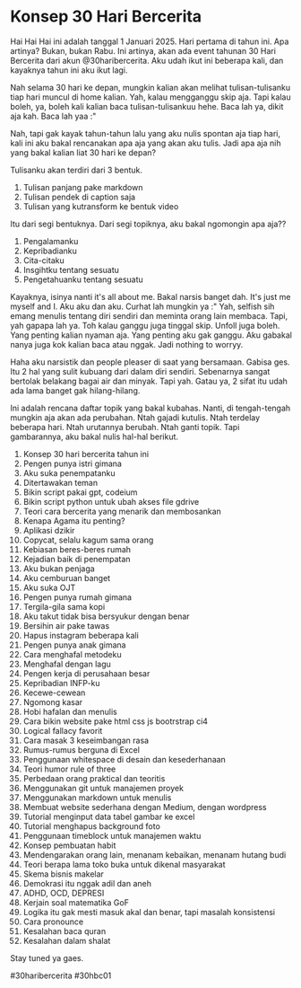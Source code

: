 # Konsep 30 Hari Bercerita

Hai Hai Hai ini adalah tanggal 1 Januari 2025. Hari pertama di tahun ini. Apa artinya? Bukan, bukan Rabu. Ini artinya, akan ada event tahunan 30 Hari Bercerita dari akun @30haribercerita. Aku udah ikut ini beberapa kali, dan kayaknya tahun ini aku ikut lagi.

Nah selama 30 hari ke depan, mungkin kalian akan melihat tulisan-tulisanku tiap hari muncul di home kalian. Yah, kalau mengganggu skip aja. Tapi kalau boleh, ya, boleh kali kalian baca tulisan-tulisankuu hehe. Baca lah ya, dikit aja kah. Baca lah yaa :"

Nah, tapi gak kayak tahun-tahun lalu yang aku nulis spontan aja tiap hari, kali ini aku bakal rencanakan apa aja yang akan aku tulis. Jadi apa aja nih yang bakal kalian liat 30 hari ke depan?

Tulisanku akan terdiri dari 3 bentuk.

1. Tulisan panjang pake markdown
2. Tulisan pendek di caption saja
3. Tulisan yang kutransform ke bentuk video

Itu dari segi bentuknya. Dari segi topiknya, aku bakal ngomongin apa aja??

1. Pengalamanku
2. Kepribadianku
3. Cita-citaku
4. Insgihtku tentang sesuatu
5. Pengetahuanku tentang sesuatu

Kayaknya, isinya nanti it's all about me. Bakal narsis banget dah. It's just me myself and I. Aku aku dan aku. Curhat lah mungkin ya :" Yah, selfish sih emang menulis tentang diri sendiri dan meminta orang lain membaca. Tapi, yah gapapa lah ya. Toh kalau ganggu juga tinggal skip. Unfoll juga boleh. Yang penting kalian nyaman aja. Yang penting aku gak ganggu. Aku gabakal nanya juga kok kalian baca atau nggak. Jadi nothing to worryy.

Haha aku narsistik dan people pleaser di saat yang bersamaan. Gabisa ges. Itu 2 hal yang sulit kubuang dari dalam diri sendiri. Sebenarnya sangat bertolak belakang bagai air dan minyak. Tapi yah. Gatau ya, 2 sifat itu udah ada lama banget gak hilang-hilang.

Ini adalah rencana daftar topik yang bakal kubahas. Nanti, di tengah-tengah mungkin aja akan ada perubahan. Ntah gajadi kutulis. Ntah terdelay beberapa hari. Ntah urutannya berubah. Ntah ganti topik. Tapi gambarannya, aku bakal nulis hal-hal berikut.

1. Konsep 30 hari bercerita tahun ini
2. Pengen punya istri gimana
3. Aku suka penempatanku
4. Ditertawakan teman
5. Bikin script pakai gpt, codeium
6. Bikin script python untuk ubah akses file gdrive
7. Teori cara bercerita yang menarik dan membosankan
8. Kenapa Agama itu penting?
9. Aplikasi dzikir
10. Copycat, selalu kagum sama orang
11. Kebiasan beres-beres rumah
12. Kejadian baik di penempatan
13. Aku bukan penjaga
14. Aku cemburuan banget
15. Aku suka OJT
16. Pengen punya rumah gimana
17. Tergila-gila sama kopi
18. Aku takut tidak bisa bersyukur dengan benar
19. Bersihin air pake tawas
20. Hapus instagram beberapa kali
21. Pengen punya anak gimana
22. Cara menghafal metodeku
23. Menghafal dengan lagu
24. Pengen kerja di perusahaan besar
25. Kepribadian INFP-ku
26. Kecewe-cewean
27. Ngomong kasar
28. Hobi hafalan dan menulis
29. Cara bikin website pake html css js bootrstrap ci4
30. Logical fallacy favorit
31. Cara masak 3 keseimbangan rasa
32. Rumus-rumus berguna di Excel
33. Penggunaan whitespace di desain dan kesederhanaan
34. Teori humor rule of three
35. Perbedaan orang praktical dan teoritis
36. Menggunakan git untuk manajemen proyek
37. Menggunakan markdown untuk menulis
38. Membuat website sederhana dengan Medium, dengan wordpress
39. Tutorial menginput data tabel gambar ke excel
40. Tutorial menghapus background foto
41. Penggunaan timeblock untuk manajemen waktu
42. Konsep pembuatan habit
43. Mendengarakan orang lain, menanam kebaikan, menanam hutang budi
44. Teori berapa lama toko buka untuk dikenal masyarakat
45. Skema bisnis makelar
46. Demokrasi itu nggak adil dan aneh
47. ADHD, OCD, DEPRESI
48. Kerjain soal matematika GoF
49. Logika itu gak mesti masuk akal dan benar, tapi masalah konsistensi
50. Cara pronounce
51. Kesalahan baca quran
52. Kesalahan dalam shalat

Stay tuned ya gaes.

<!-- markdownlint-disable MD018 -->

#30haribercerita
#30hbc01

<!-- markdownlint-enable MD018 -->
